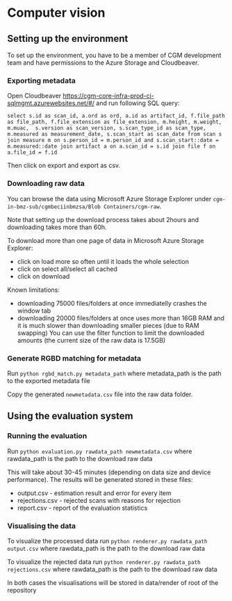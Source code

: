 # Computer vision

## Setting up the environment
To set up the environment, you have to be a member of CGM development team and have permissions to the Azure Storage and Cloudbeaver.

### Exporting metadata
Open Cloudbeaver <https://cgm-core-infra-prod-ci-sqlmgmt.azurewebsites.net/#/> and run following SQL query:

`select s.id as scan_id, a.ord as ord, a.id as artifact_id, f.file_path as file_path, f.file_extension as file_extension, m.height, m.weight, m.muac,  s.version as scan_version, s.scan_type_id as scan_type, m.measured as measurement_date, s.scan_start as scan_date from scan s
join measure m on s.person_id = m.person_id and s.scan_start::date = m.measured::date
join artifact a on a.scan_id = s.id
join file f on a.file_id = f.id`

Then click on export and export as csv.

### Downloading raw data
You can browse the data using Microsoft Azure Storage Explorer under `cgm-in-bmz-sub/cgmbeciinbmzsa/Blob Containers/cgm-raw`.

Note that setting up the download process takes about 2hours and downloading takes more than 60h.

To download more than one page of data in Microsoft Azure Storage Explorer:
* click on load more so often until it loads the whole selection
* click on select all/select all cached
* click on download

Known limitations:
* downloading 75000 files/folders at once immediatelly crashes the window tab
* downloading 20000 files/folders at once uses more than 16GB RAM and it is much slower than downloading smaller pieces (due to RAM swapping)
You can use the filter function to limit the downloaded amounts (the current size of the raw data is 17.5GB)

### Generate RGBD matching for metadata
Run
`python rgbd_match.py metadata_path`
where metadata_path is the path to the exported metadata file

Copy the generated `newmetadata.csv` file into the raw data folder.

## Using the evaluation system

### Running the evaluation
Run
`python evaluation.py rawdata_path newmetadata.csv`
where rawdata_path is the path to the download raw data

This will take about 30-45 minutes (depending on data size and device performance). The results will be generated stored in these files:
* output.csv - estimation result and error for every item
* rejections.csv - rejected scans with reasons for rejection
* report.csv - report of the evaluation statistics

### Visualising the data
To visualize the processed data run
`python renderer.py rawdata_path output.csv`
where rawdata_path is the path to the download raw data

To visualize the rejected data run
`python renderer.py rawdata_path rejections.csv`
where rawdata_path is the path to the download raw data

In both cases the visualisations will be stored in data/render of root of the repository
